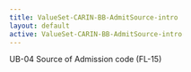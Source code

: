 ```yaml
---
title: ValueSet-CARIN-BB-AdmitSource-intro
layout: default
active: ValueSet-CARIN-BB-AdmitSource-intro
---
```


UB-04 Source of Admission code (FL-15)